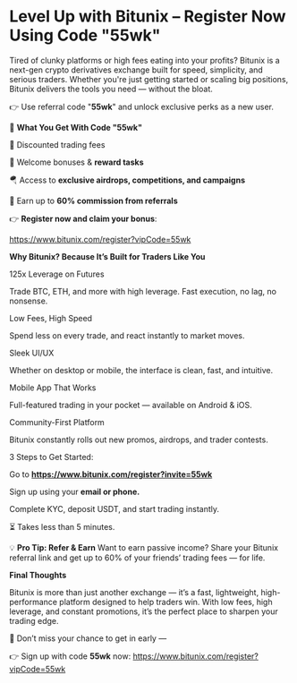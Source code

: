 # Level Up  with Bitunix – Register Now Using Code "55wk"

Tired of clunky platforms or high fees eating into your profits? Bitunix is a next-gen crypto derivatives exchange built for speed, simplicity, and serious traders. Whether you're just getting started or scaling big positions, Bitunix delivers the tools you need — without the bloat.

👉 Use referral code "**55wk**" and unlock exclusive perks as a new user.

🎁 **What You Get With Code "55wk"**

🚀 Discounted trading fees

🎉 Welcome bonuses & **reward tasks**

🪂 Access to **exclusive airdrops, competitions, and campaigns**

💸 Earn up to **60% commission from referrals**

👉 **Register now and claim your bonus**:

https://www.bitunix.com/register?vipCode=55wk

**Why Bitunix? Because It’s Built for Traders Like You**

125x Leverage on Futures

Trade BTC, ETH, and more with high leverage. Fast execution, no lag, no nonsense.


Low Fees, High Speed

Spend less on every trade, and react instantly to market moves.

Sleek UI/UX

Whether on desktop or mobile, the interface is clean, fast, and intuitive.

Mobile App That Works

Full-featured trading in your pocket — available on Android & iOS.

Community-First Platform

Bitunix constantly rolls out new promos, airdrops, and trader contests.

3 Steps to Get Started:

Go to **https://www.bitunix.com/register?invite=55wk**

Sign up using your **email or phone.**

Complete KYC, deposit USDT, and start trading instantly.

⏳ Takes less than 5 minutes.

💡 **Pro Tip: Refer & Earn**
Want to earn passive income? Share your Bitunix referral link and get up to 60% of your friends’ trading fees — for life.

**Final Thoughts**

Bitunix is more than just another exchange — it’s a fast, lightweight, high-performance platform designed to help traders win. With low fees, high leverage, and constant promotions, it’s the perfect place to sharpen your trading edge.

🎯 Don’t miss your chance to get in early —

👉 Sign up with code **55wk** now: https://www.bitunix.com/register?vipCode=55wk


